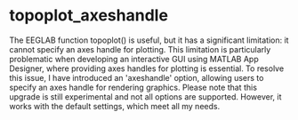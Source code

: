 # topoplot_axeshandle
The EEGLAB function topoplot() is useful, but it has a significant limitation: it cannot specify an axes handle for plotting. 
This limitation is particularly problematic when developing an interactive GUI using MATLAB App Designer, where providing axes handles for plotting is essential.
To resolve this issue, I have introduced an 'axeshandle' option, allowing users to specify an axes handle for rendering graphics. 
Please note that this upgrade is still experimental and not all options are supported. However, it works with the default settings, which meet all my needs.

